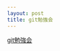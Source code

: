 ```yaml
---
layout: post
title: git勉強会
---
```


[git勉強会](http://tomohiro.github.com/hack/01_git-howto/index.html "git勉強会")
